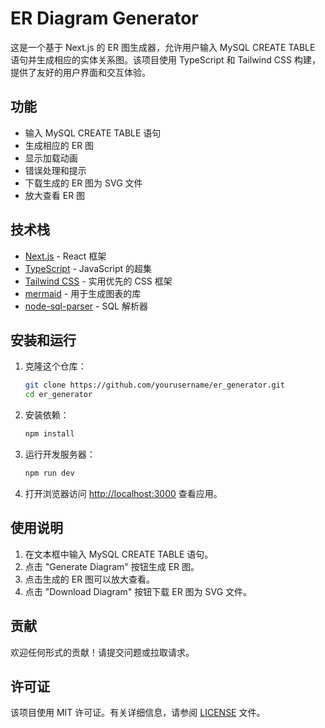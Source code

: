 # ER Diagram Generator

这是一个基于 Next.js 的 ER 图生成器，允许用户输入 MySQL CREATE TABLE 语句并生成相应的实体关系图。该项目使用 TypeScript 和 Tailwind CSS 构建，提供了友好的用户界面和交互体验。

## 功能

- 输入 MySQL CREATE TABLE 语句
- 生成相应的 ER 图
- 显示加载动画
- 错误处理和提示
- 下载生成的 ER 图为 SVG 文件
- 放大查看 ER 图

## 技术栈

- [Next.js](https://nextjs.org/) - React 框架
- [TypeScript](https://www.typescriptlang.org/) - JavaScript 的超集
- [Tailwind CSS](https://tailwindcss.com/) - 实用优先的 CSS 框架
- [mermaid](https://mermaid-js.github.io/mermaid/#/) - 用于生成图表的库
- [node-sql-parser](https://github.com/NodeSQLParser/node-sql-parser) - SQL 解析器

## 安装和运行

1. 克隆这个仓库：

   ```bash
   git clone https://github.com/yourusername/er_generator.git
   cd er_generator
   ```

2. 安装依赖：

   ```bash
   npm install
   ```

3. 运行开发服务器：

   ```bash
   npm run dev
   ```

4. 打开浏览器访问 [http://localhost:3000](http://localhost:3000) 查看应用。

## 使用说明

1. 在文本框中输入 MySQL CREATE TABLE 语句。
2. 点击 "Generate Diagram" 按钮生成 ER 图。
3. 点击生成的 ER 图可以放大查看。
4. 点击 "Download Diagram" 按钮下载 ER 图为 SVG 文件。

## 贡献

欢迎任何形式的贡献！请提交问题或拉取请求。

## 许可证

该项目使用 MIT 许可证。有关详细信息，请参阅 [LICENSE](LICENSE) 文件。